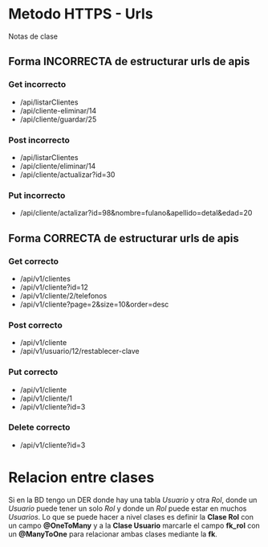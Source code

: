 # Metodo HTTPS - Urls

Notas de clase

## Forma INCORRECTA de estructurar urls de apis

### Get incorrecto

- /api/listarClientes
- /api/cliente-eliminar/14
- /api/cliente/guardar/25

### Post incorrecto

- /api/listarClientes
- /api/cliente/eliminar/14
- /api/cliente/actualizar?id=30
  
### Put incorrecto

- /api/cliente/actalizar?id=98&nombre=fulano&apellido=detal&edad=20

## Forma CORRECTA de estructurar urls de apis

### Get correcto

- /api/v1/clientes
- /api/v1/cliente?id=12
- /api/v1/cliente/2/telefonos
- /api/v1/cliente?page=2&size=10&order=desc

### Post correcto

- /api/v1/cliente
- /api/v1/usuario/12/restablecer-clave
  
### Put correcto

- /api/v1/cliente
- /api/v1/cliente/1
- /api/v1/cliente?id=3

### Delete correcto

- /api/v1/cliente?id=3

# Relacion entre clases

Si en la BD tengo un DER donde hay una tabla *Usuario* y otra *Rol*, donde un *Usuario* puede tener un solo *Rol* y donde un *Rol* puede estar en muchos *Usuarios*.
Lo que se puede hacer a nivel clases es definir la **Clase Rol**  con un campo **@OneToMany** y a la **Clase Usuario** marcarle el campo **fk_rol** con un **@ManyToOne** para relacionar ambas clases mediante la **fk**.
